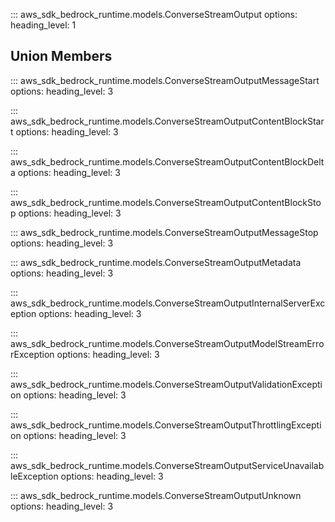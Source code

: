 ::: aws_sdk_bedrock_runtime.models.ConverseStreamOutput
    options:
        heading_level: 1

## Union Members

::: aws_sdk_bedrock_runtime.models.ConverseStreamOutputMessageStart
    options:
        heading_level: 3

::: aws_sdk_bedrock_runtime.models.ConverseStreamOutputContentBlockStart
    options:
        heading_level: 3

::: aws_sdk_bedrock_runtime.models.ConverseStreamOutputContentBlockDelta
    options:
        heading_level: 3

::: aws_sdk_bedrock_runtime.models.ConverseStreamOutputContentBlockStop
    options:
        heading_level: 3

::: aws_sdk_bedrock_runtime.models.ConverseStreamOutputMessageStop
    options:
        heading_level: 3

::: aws_sdk_bedrock_runtime.models.ConverseStreamOutputMetadata
    options:
        heading_level: 3

::: aws_sdk_bedrock_runtime.models.ConverseStreamOutputInternalServerException
    options:
        heading_level: 3

::: aws_sdk_bedrock_runtime.models.ConverseStreamOutputModelStreamErrorException
    options:
        heading_level: 3

::: aws_sdk_bedrock_runtime.models.ConverseStreamOutputValidationException
    options:
        heading_level: 3

::: aws_sdk_bedrock_runtime.models.ConverseStreamOutputThrottlingException
    options:
        heading_level: 3

::: aws_sdk_bedrock_runtime.models.ConverseStreamOutputServiceUnavailableException
    options:
        heading_level: 3

::: aws_sdk_bedrock_runtime.models.ConverseStreamOutputUnknown
    options:
        heading_level: 3
